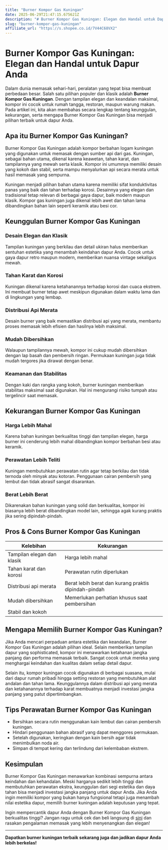 ```yaml
---
title: "Burner Kompor Gas Kuningan"
date: 2025-06-29T21:47:15.675621Z
description: "# Burner Kompor Gas Kuningan: Elegan dan Handal untuk Dapur Anda..."
slug: "burner-kompor-gas-kuningan"
affiliate_url: "https://s.shopee.co.id/7V44C68VX2"
---
```

# Burner Kompor Gas Kuningan: Elegan dan Handal untuk Dapur Anda

Dalam dunia memasak sehari-hari, peralatan yang tepat bisa membuat perbedaan besar. Salah satu pilihan populer dan klasik adalah **Burner Kompor Gas Kuningan**. Dengan tampilan elegan dan keandalan maksimal, kompor ini cocok untuk rumah tangga, restoran, maupun warung makan. Pada artikel ini, kita akan membahas secara lengkap tentang keunggulan, kekurangan, serta mengapa Burner Kompor Gas Kuningan bisa menjadi pilihan terbaik untuk dapur Anda.  

## Apa itu Burner Kompor Gas Kuningan?  

Burner Kompor Gas Kuningan adalah kompor berbahan logam kuningan yang digunakan untuk memasak dengan sumber api dari gas. Kuningan, sebagai bahan utama, dikenal karena keawetan, tahan karat, dan tampilannya yang mewah serta klasik. Kompor ini umumnya memiliki desain yang kokoh dan stabil, serta mampu menyalurkan api secara merata untuk hasil memasak yang sempurna.  

Kuningan menjadi pilihan bahan utama karena memiliki sifat konduktivitas panas yang baik dan tahan terhadap korosi. Desainnya yang elegan dan tradisional tetap relevan di berbagai gaya dapur, baik modern maupun klasik. Kompor gas kuningan juga dikenal lebih awet dan tahan lama dibandingkan bahan lain seperti keramik atau besi cor.  

## Keunggulan Burner Kompor Gas Kuningan  

### Desain Elegan dan Klasik  
Tampilan kuningan yang berkilau dan detail ukiran halus memberikan sentuhan estetika yang menambah keindahan dapur Anda. Cocok untuk gaya dapur retro maupun modern, memberikan nuansa vintage sekaligus mewah.  

### Tahan Karat dan Korosi  
Kuningan dikenal karena ketahanannya terhadap korosi dan cuaca ekstrem. Ini membuat burner tetap awet meskipun digunakan dalam waktu lama dan di lingkungan yang lembap.  

### Distribusi Api Merata  
Desain burner yang baik memastikan distribusi api yang merata, membantu proses memasak lebih efisien dan hasilnya lebih maksimal.  

### Mudah Dibersihkan  
Walaupun tampilannya mewah, kompor ini cukup mudah dibersihkan dengan lap basah dan pembersih ringan. Permukaan kuningan juga tidak mudah tergores jika dirawat dengan benar.  

### Keamanan dan Stabilitas  
Dengan kaki dan rangka yang kokoh, burner kuningan memberikan stabilitas maksimal saat digunakan. Hal ini mengurangi risiko tumpah atau tergelincir saat memasak.  

## Kekurangan Burner Kompor Gas Kuningan  

### Harga Lebih Mahal  
Karena bahan kuningan berkualitas tinggi dan tampilan elegan, harga burner ini cenderung lebih mahal dibandingkan kompor berbahan besi atau keramik.  

### Perawatan Lebih Teliti  
Kuningan membutuhkan perawatan rutin agar tetap berkilau dan tidak ternoda oleh minyak atau kotoran. Penggunaan cairan pembersih yang lembut dan tidak abrasif sangat disarankan.  

### Berat Lebih Berat  
Dikarenakan bahan kuningan yang solid dan berkualitas, kompor ini biasanya lebih berat dibandingkan model lain, sehingga agak kurang praktis jika sering dipindah-pindah.  

## Pros & Cons Burner Kompor Gas Kuningan

| Kelebihan | Kekurangan |
| --- | --- |
| Tampilan elegan dan klasik | Harga lebih mahal |
| Tahan karat dan korosi | Perawatan rutin diperlukan |
| Distribusi api merata | Berat lebih berat dan kurang praktis dipindah-pindah |
| Mudah dibersihkan | Memerlukan perhatian khusus saat pembersihan |
| Stabil dan kokoh |  |

## Mengapa Memilih Burner Kompor Gas Kuningan?  

Jika Anda mencari perpaduan antara estetika dan keandalan, Burner Kompor Gas Kuningan adalah pilihan ideal. Selain memberikan tampilan dapur yang sophisticated, kompor ini menawarkan ketahanan jangka panjang dan performa memasak terbaik. Sangat cocok untuk mereka yang menghargai keindahan dan kualitas dalam setiap detail dapur.  

Selain itu, kompor kuningan cocok digunakan di berbagai suasana, mulai dari dapur rumah pribadi hingga setting restoran yang membutuhkan alat andalan dan tahan lama. Keunggulannya dalam distribusi api yang merata dan ketahanannya terhadap karat membuatnya menjadi investasi jangka panjang yang patut dipertimbangkan.  

## Tips Perawatan Burner Kompor Gas Kuningan  

- Bersihkan secara rutin menggunakan kain lembut dan cairan pembersih kuningan.  
- Hindari penggunaan bahan abrasif yang dapat menggores permukaan.  
- Setelah digunakan, keringkan dengan kain bersih agar tidak menimbulkan noda air.  
- Simpan di tempat kering dan terlindung dari kelembaban ekstrem.  

## Kesimpulan  

Burner Kompor Gas Kuningan menawarkan kombinasi sempurna antara keindahan dan kehandalan. Meski harganya sedikit lebih tinggi dan membutuhkan perawatan ekstra, keunggulan dari segi estetika dan daya tahan bisa menjadi investasi jangka panjang untuk dapur Anda. Jika Anda ingin memiliki kompor yang bukan hanya fungsional tetapi juga menambah nilai estetika dapur, memilih burner kuningan adalah keputusan yang tepat.  

Ingin mempercantik dapur Anda dengan Burner Kompor Gas Kuningan berkualitas tinggi? Jangan ragu untuk cek dan beli langsung di [sini](https://s.shopee.co.id/7V44C68VX2) dan rasakan pengalaman memasak yang lebih menyenangkan dan elegan!  

---

**Dapatkan burner kuningan terbaik sekarang juga dan jadikan dapur Anda lebih berkelas!**
